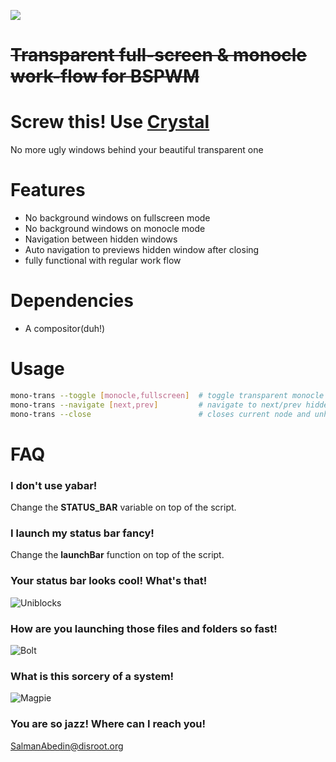 ![](preview/preview.gif)

# ~~Transparent full-screen & monocle work-flow for BSPWM~~

# Screw this! Use [Crystal](https://github.com/salman-abedin/crystal)

No more ugly windows behind your beautiful transparent one

# Features

-  No background windows on fullscreen mode
-  No background windows on monocle mode
-  Navigation between hidden windows
-  Auto navigation to previews hidden window after closing
-  fully functional with regular work flow

# Dependencies

-  A compositor(duh!)

# Usage

```sh
mono-trans --toggle [monocle,fullscreen]  # toggle transparent monocle
mono-trans --navigate [next,prev]         # navigate to next/prev hidden nodes
mono-trans --close                        # closes current node and unhides the previous one
```

# FAQ

### I don't use yabar!

Change the **STATUS_BAR** variable on top of the script.

### I launch my status bar fancy!

Change the **launchBar** function on top of the script.

### Your status bar looks cool! What's that!

![Uniblocks](https://github.com/salman-abedin/uniblocks)

### How are you launching those files and folders so fast!

![Bolt](https://github.com/salman-abedin/bolt)

### What is this sorcery of a system!

![Magpie](https://github.com/salman-abedin/magpie)

### You are so jazz! Where can I reach you!

SalmanAbedin@disroot.org
